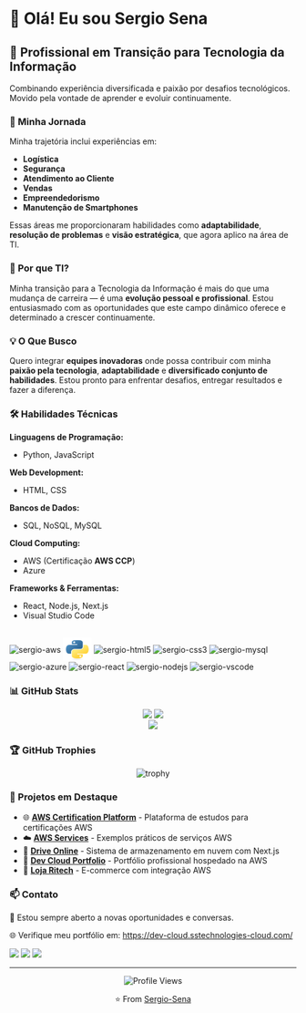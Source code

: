# 👋 Olá! Eu sou Sergio Sena

## 🚀 Profissional em Transição para Tecnologia da Informação

Combinando experiência diversificada e paixão por desafios tecnológicos. Movido pela vontade de aprender e evoluir continuamente.

### 💼 Minha Jornada

Minha trajetória inclui experiências em:
- **Logística**
- **Segurança**
- **Atendimento ao Cliente**
- **Vendas**
- **Empreendedorismo**
- **Manutenção de Smartphones**

Essas áreas me proporcionaram habilidades como **adaptabilidade**, **resolução de problemas** e **visão estratégica**, que agora aplico na área de TI.

### 🎯 Por que TI?

Minha transição para a Tecnologia da Informação é mais do que uma mudança de carreira — é uma **evolução pessoal e profissional**. Estou entusiasmado com as oportunidades que este campo dinâmico oferece e determinado a crescer continuamente.

### 💡 O Que Busco

Quero integrar **equipes inovadoras** onde possa contribuir com minha **paixão pela tecnologia**, **adaptabilidade** e **diversificado conjunto de habilidades**. Estou pronto para enfrentar desafios, entregar resultados e fazer a diferença.

### 🛠️ Habilidades Técnicas

**Linguagens de Programação:**
- Python, JavaScript

**Web Development:**
- HTML, CSS

**Bancos de Dados:**
- SQL, NoSQL, MySQL

**Cloud Computing:**
- AWS (Certificação **AWS CCP**)
- Azure

**Frameworks & Ferramentas:**
- React, Node.js, Next.js
- Visual Studio Code

<div style="display: inline_block"><br>
  <img align="center" alt="sergio-aws" height="40" width="50" src="https://cdn.jsdelivr.net/gh/devicons/devicon@latest/icons/amazonwebservices/amazonwebservices-plain-wordmark.svg" />
  <img align="center" alt="sergio-python" height="40" width="50" src="https://raw.githubusercontent.com/devicons/devicon/master/icons/python/python-original.svg">
  <img align="center" alt="sergio-html5" height="40" width="50" src="https://cdn.jsdelivr.net/gh/devicons/devicon@latest/icons/html5/html5-original.svg" />
  <img align="center" alt="sergio-css3" height="40" width="50" src="https://cdn.jsdelivr.net/gh/devicons/devicon@latest/icons/css3/css3-original.svg" />
  <img align="center" alt="sergio-mysql" height="50" width="60" src="https://cdn.jsdelivr.net/gh/devicons/devicon/icons/mysql/mysql-original-wordmark.svg">
  <img align="center" alt="sergio-azure" height="50" width="60" src="https://cdn.jsdelivr.net/gh/devicons/devicon/icons/azure/azure-original-wordmark.svg">
  <img align="center" alt="sergio-react" height="50" width="60" src="https://cdn.jsdelivr.net/gh/devicons/devicon/icons/react/react-original.svg" />
  <img align="center" alt="sergio-nodejs" height="50" width="60" src="https://cdn.jsdelivr.net/gh/devicons/devicon/icons/nodejs/nodejs-original-wordmark.svg" />
  <img align="center" alt="sergio-vscode" height="50" width="60" src="https://cdn.jsdelivr.net/gh/devicons/devicon@latest/icons/vscode/vscode-original.svg" />
</div>

### 📊 GitHub Stats

<div align="center">
  <img height="180em" src="https://github-readme-stats.vercel.app/api?username=sergio-sena&show_icons=true&theme=dracula&include_all_commits=true&count_private=true&cache_seconds=0"/>
  <img height="180em" src="https://github-readme-streak-stats.herokuapp.com/?user=Sergio-Sena&theme=dracula&cache_seconds=0"/>
</div>

<div align="center">
  <img src="https://github-readme-stats.vercel.app/api/top-langs/?username=sergio-sena&layout=compact&langs_count=8&theme=dracula&cache_seconds=0"/>
</div>

### 🏆 GitHub Trophies

<div align="center">
  
![trophy](https://github-profile-trophy.vercel.app/?username=Sergio-Sena&theme=dracula&no-frame=true&no-bg=false&margin-w=4&cache_seconds=0)

</div>

### 🎯 Projetos em Destaque

- 🌐 **[AWS Certification Platform](https://github.com/Sergio-Sena/AWS-Certification-Platform)** - Plataforma de estudos para certificações AWS
- ☁️ **[AWS Services](https://github.com/Sergio-Sena/AWS-Services)** - Exemplos práticos de serviços AWS
- 💾 **[Drive Online](https://github.com/Sergio-Sena/drive-online-clean-NextJs)** - Sistema de armazenamento em nuvem com Next.js
- 🎨 **[Dev Cloud Portfolio](https://github.com/Sergio-Sena/dev-cloud)** - Portfólio profissional hospedado na AWS
- 🛒 **[Loja Ritech](https://github.com/Sergio-Sena/Loja-Ritech)** - E-commerce com integração AWS

### 📫 Contato

💬 Estou sempre aberto a novas oportunidades e conversas.

🌐 Verifique meu portfólio em: <a href="https://dev-cloud.sstechnologies-cloud.com/" target="_blank">https://dev-cloud.sstechnologies-cloud.com/</a>

<div>
  <a href="https://www.linkedin.com/in/sergio-sena-cloud/" target="_blank"><img src="https://img.shields.io/badge/-LinkedIn-%230077B5?style=for-the-badge&logo=linkedin&logoColor=white" target="_blank"></a>
  <a href="https://www.instagram.com/sergio.senaoficial/" target="_blank"><img src="https://img.shields.io/badge/-Instagram-%23E4405F?style=for-the-badge&logo=instagram&logoColor=white" target="_blank"></a>
  <a href="mailto:senanetworker@gmail.com" target="_blank"><img src="https://img.shields.io/badge/Gmail-D14836?style=for-the-badge&logo=gmail&logoColor=white" target="_blank"></a>
</div>

---

<div align="center">
  
![Profile Views](https://komarev.com/ghpvc/?username=Sergio-Sena&color=blueviolet&style=for-the-badge)

⭐️ From [Sergio-Sena](https://github.com/Sergio-Sena)

</div>

